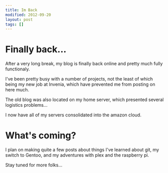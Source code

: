 ```yaml
---
title: Im Back
modified: 2012-09-20
layout: post
tags: []
---
```



Finally back...
===============

After a very long break, my blog is finally back online and pretty much fully functionaly.

I've been pretty busy with a number of projects, not the least of which being my new job at Invenia, which have prevented me from posting on here much.

The old blog was also located on my home server, which presented several logistics problems...

I now have all of my servers consolidated into the amazon cloud.

What's coming?
==============

I plan on making quite a few posts about things I've learned about git, my switch to Gentoo, and my adventures with plex and the raspberry pi.

Stay tuned for more folks...
